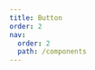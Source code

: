 ```yaml
---
title: Button
order: 2
nav:
  order: 2
  path: /components
---
```


<code src="./demos/base.tsx"></code> <API></API>

